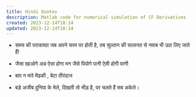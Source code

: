 ```yaml
---
title: Hindi Quotes
description: Matlab code for numerical simulation of CF Derivatives
created: 2023-12-14T18:14
updated: 2023-12-14T18:14
---
```


- समय की पराकाष्ठा जब अपने चरम पर होती है,
  तब सुल्तान की सल्तनत से नवाब भी उठा लिए जाते हैं!

- जैसा खाओगे अन्न ऐसा होगा मन
  जैसे पियोगे पानी ऐसी होगी वाणी

- बाप न मारे मेंढकी , बेटा तीरंदाज
- बड़े अजीब दुनिया के मेले, दिखती तो भीड़ है, पर चलते हैं सब अकेले।
